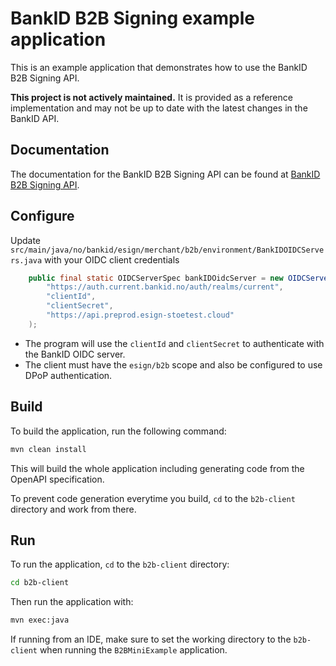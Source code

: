 # BankID B2B Signing example application

This is an example application that demonstrates how to use the BankID B2B Signing API.

**This project is not actively maintained.** It is provided as a reference implementation and may not be up to date with the latest changes in the BankID API.

## Documentation
The documentation for the BankID B2B Signing API can be found at [BankID B2B Signing API](https://developer.bankid.no/bankid-esign-provider/apis/b2b/).

## Configure
Update `src/main/java/no/bankid/esign/merchant/b2b/environment/BankIDOIDCServers.java` with your OIDC client credentials

```java
    public final static OIDCServerSpec bankIDOidcServer = new OIDCServerSpec(
        "https://auth.current.bankid.no/auth/realms/current",
        "clientId",
        "clientSecret",
        "https://api.preprod.esign-stoetest.cloud"
    );
```
- The program will use the `clientId` and `clientSecret` to authenticate with the BankID OIDC server.
- The client must have the `esign/b2b` scope and also be configured to use DPoP authentication.

## Build
To build the application, run the following command:

```bash
mvn clean install
```

This will build the whole application including generating code from the OpenAPI specification.

To prevent code generation everytime you build, `cd` to the `b2b-client` directory and work from there.

## Run

To run the application, `cd` to the `b2b-client` directory:

```bash
cd b2b-client
```

Then run the application with:

```bash
mvn exec:java
```

If running from an IDE, make sure to set the working directory to the `b2b-client` when running the `B2BMiniExample`
application.

